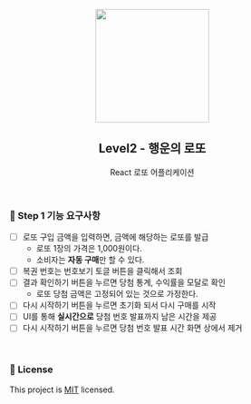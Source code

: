 <p align="middle" >
  <img width="200px;" src="https://raw.githubusercontent.com/woowacourse/javascript-lotto/main/src/images/lotto_ball.png"/>
</p>
<h2 align="middle">Level2 - 행운의 로또</h2>
<p align="middle">React 로또 어플리케이션</p>
</p>

<br>

### 🎯 Step 1 기능 요구사항

- [ ] 로또 구입 금액을 입력하면, 금액에 해당하는 로또를 발급
  - 로또 1장의 가격은 1,000원이다.
  - 소비자는 **자동 구매**만 할 수 있다.
- [ ] 복권 번호는 번호보기 토글 버튼을 클릭해서 조회
- [ ] 결과 확인하기 버튼을 누르면 당첨 통계, 수익률을 모달로 확인
  - 로또 당첨 금액은 고정되어 있는 것으로 가정한다.
- [ ] 다시 시작하기 버튼을 누르면 초기화 되서 다시 구매를 시작
- [ ] UI를 통해 **실시간으로** 당첨 번호 발표까지 남은 시간을 제공
- [ ] 다시 시작하기 버튼을 누르면 당첨 번호 발표 시간 화면 상에서 제거

<br>

### 📝 License

This project is [MIT](https://github.com/woowacourse/react-lotto/blob/main/LICENSE) licensed.
